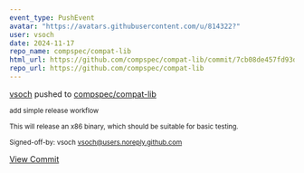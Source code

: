 ```yaml
---
event_type: PushEvent
avatar: "https://avatars.githubusercontent.com/u/814322?"
user: vsoch
date: 2024-11-17
repo_name: compspec/compat-lib
html_url: https://github.com/compspec/compat-lib/commit/7cb08de457fd93d3f97af24c1431cf5d6d932fc5
repo_url: https://github.com/compspec/compat-lib
---
```


<a href='https://github.com/vsoch' target='_blank'>vsoch</a> pushed to <a href='https://github.com/compspec/compat-lib' target='_blank'>compspec/compat-lib</a>

<small>add simple release workflow

This will release an x86 binary, which should be
suitable for basic testing.

Signed-off-by: vsoch <vsoch@users.noreply.github.com></small>

<a href='https://github.com/compspec/compat-lib/commit/7cb08de457fd93d3f97af24c1431cf5d6d932fc5' target='_blank'>View Commit</a>
